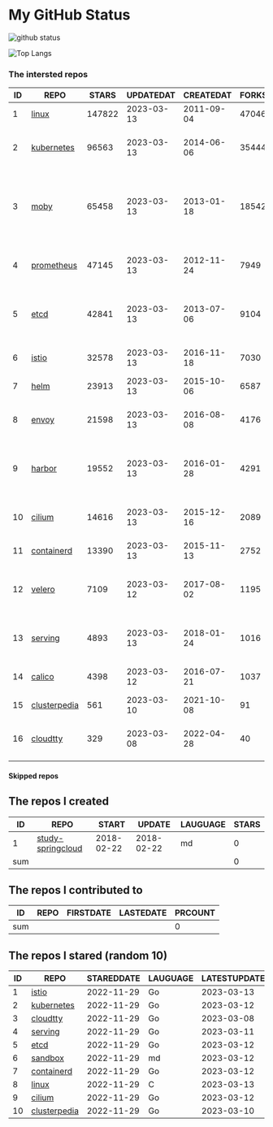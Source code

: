 # My GitHub Status

<img src="https://github-readme-stats-1.yihong0618.vercel.app/api?username=daoqingniu&show_icons=true&&&hide_title=true&count_private=true" alt="github status" />

![Top Langs](https://github-readme-stats-1.yihong0618.vercel.app/api/top-langs/?username=daoqingniu&layout=compact)

<!--START_SECTION:github_repos-->
### The intersted repos
| ID |                              REPO                               | STARS  | UPDATEDAT  | CREATEDAT  | FORKSCOUNT |                                              DESCRIPTIONS                                              |
|----|-----------------------------------------------------------------|--------|------------|------------|------------|--------------------------------------------------------------------------------------------------------|
|  1 | [linux](https://github.com/torvalds/linux)                      | 147822 | 2023-03-13 | 2011-09-04 |      47046 | Linux kernel source tree                                                                               |
|  2 | [kubernetes](https://github.com/kubernetes/kubernetes)          |  96563 | 2023-03-13 | 2014-06-06 |      35444 | Production-Grade Container Scheduling and Management                                                   |
|  3 | [moby](https://github.com/moby/moby)                            |  65458 | 2023-03-13 | 2013-01-18 |      18542 | Moby Project - a collaborative project for the container ecosystem to assemble container-based systems |
|  4 | [prometheus](https://github.com/prometheus/prometheus)          |  47145 | 2023-03-13 | 2012-11-24 |       7949 | The Prometheus monitoring system and time series database.                                             |
|  5 | [etcd](https://github.com/etcd-io/etcd)                         |  42841 | 2023-03-13 | 2013-07-06 |       9104 | Distributed reliable key-value store for the most critical data of a distributed system                |
|  6 | [istio](https://github.com/istio/istio)                         |  32578 | 2023-03-13 | 2016-11-18 |       7030 | Connect, secure, control, and observe services.                                                        |
|  7 | [helm](https://github.com/helm/helm)                            |  23913 | 2023-03-13 | 2015-10-06 |       6587 | The Kubernetes Package Manager                                                                         |
|  8 | [envoy](https://github.com/envoyproxy/envoy)                    |  21598 | 2023-03-13 | 2016-08-08 |       4176 | Cloud-native high-performance edge/middle/service proxy                                                |
|  9 | [harbor](https://github.com/goharbor/harbor)                    |  19552 | 2023-03-13 | 2016-01-28 |       4291 | An open source trusted cloud native registry project that stores, signs, and scans content.            |
| 10 | [cilium](https://github.com/cilium/cilium)                      |  14616 | 2023-03-13 | 2015-12-16 |       2089 | eBPF-based Networking, Security, and Observability                                                     |
| 11 | [containerd](https://github.com/containerd/containerd)          |  13390 | 2023-03-13 | 2015-11-13 |       2752 | An open and reliable container runtime                                                                 |
| 12 | [velero](https://github.com/vmware-tanzu/velero)                |   7109 | 2023-03-12 | 2017-08-02 |       1195 | Backup and migrate Kubernetes applications and their persistent volumes                                |
| 13 | [serving](https://github.com/knative/serving)                   |   4893 | 2023-03-13 | 2018-01-24 |       1016 | Kubernetes-based, scale-to-zero, request-driven compute                                                |
| 14 | [calico](https://github.com/projectcalico/calico)               |   4398 | 2023-03-12 | 2016-07-21 |       1037 | Cloud native networking and network security                                                           |
| 15 | [clusterpedia](https://github.com/clusterpedia-io/clusterpedia) |    561 | 2023-03-10 | 2021-10-08 |         91 | The Encyclopedia of Kubernetes clusters                                                                |
| 16 | [cloudtty](https://github.com/cloudtty/cloudtty)                |    329 | 2023-03-08 | 2022-04-28 |         40 | A Friendly Kubernetes CloudShell (Web Terminal) !                                                      |



#### Skipped repos
<!--END_SECTION:github_repos-->

<!--START_SECTION:my_github-->
## The repos I created
| ID  |                                 REPO                                 |   START    |   UPDATE   | LAUGUAGE | STARS |
|-----|----------------------------------------------------------------------|------------|------------|----------|-------|
|   1 | [study-springcloud](https://github.com/daoqingniu/study-springcloud) | 2018-02-22 | 2018-02-22 | md       |     0 |
| sum |                                                                      |            |            |          |     0 |

## The repos I contributed to
| ID  | REPO | FIRSTDATE | LASTEDATE | PRCOUNT |
|-----|------|-----------|-----------|---------|
| sum |      |           |           |       0 |

## The repos I stared (random 10)
| ID |                              REPO                               | STAREDDATE | LAUGUAGE | LATESTUPDATE |
|----|-----------------------------------------------------------------|------------|----------|--------------|
|  1 | [istio](https://github.com/istio/istio)                         | 2022-11-29 | Go       | 2023-03-13   |
|  2 | [kubernetes](https://github.com/kubernetes/kubernetes)          | 2022-11-29 | Go       | 2023-03-12   |
|  3 | [cloudtty](https://github.com/cloudtty/cloudtty)                | 2022-11-29 | Go       | 2023-03-08   |
|  4 | [serving](https://github.com/knative/serving)                   | 2022-11-29 | Go       | 2023-03-11   |
|  5 | [etcd](https://github.com/etcd-io/etcd)                         | 2022-11-29 | Go       | 2023-03-12   |
|  6 | [sandbox](https://github.com/cncf/sandbox)                      | 2022-11-29 | md       | 2023-03-12   |
|  7 | [containerd](https://github.com/containerd/containerd)          | 2022-11-29 | Go       | 2023-03-12   |
|  8 | [linux](https://github.com/torvalds/linux)                      | 2022-11-29 | C        | 2023-03-13   |
|  9 | [cilium](https://github.com/cilium/cilium)                      | 2022-11-29 | Go       | 2023-03-12   |
| 10 | [clusterpedia](https://github.com/clusterpedia-io/clusterpedia) | 2022-11-29 | Go       | 2023-03-10   |

<!--END_SECTION:my_github-->
